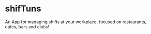 # shifTuns

An App for managing shifts at your workplace, focused on restaurants, cafes, bars and clubs!
